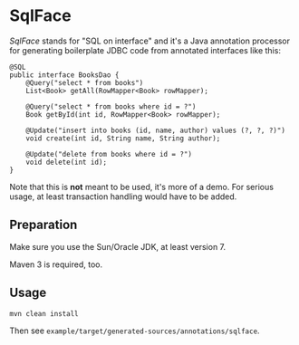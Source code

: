 # SqlFace

_SqlFace_ stands for "SQL on interface" and it's a Java annotation processor
for generating boilerplate JDBC code from annotated interfaces like this:

    @SQL
    public interface BooksDao {
        @Query("select * from books")
        List<Book> getAll(RowMapper<Book> rowMapper);

        @Query("select * from books where id = ?")
        Book getById(int id, RowMapper<Book> rowMapper);

        @Update("insert into books (id, name, author) values (?, ?, ?)")
        void create(int id, String name, String author);

        @Update("delete from books where id = ?")
        void delete(int id);
    }

Note that this is __not__ meant to be used, it's more of a demo. For serious
usage, at least transaction handling would have to be added.

## Preparation

Make sure you use the Sun/Oracle JDK, at least version 7.

Maven 3 is required, too.

## Usage

`mvn clean install`

Then see `example/target/generated-sources/annotations/sqlface`.
